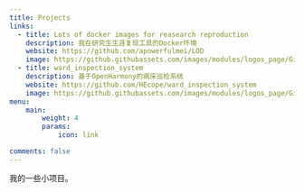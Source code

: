 ```yaml
---
title: Projects
links:
  - title: Lots of docker images for reasearch reproduction
    description: 我在研究生生涯复现工具的Docker环境
    website: https://github.com/apowerfulmei/LOD
    image: https://github.githubassets.com/images/modules/logos_page/GitHub-Mark.png
  - title: ward_inspection_system
    description: 基于OpenHarmony的病床巡检系统
    website: https://github.com/HEcope/ward_inspection_system
    image: https://github.githubassets.com/images/modules/logos_page/GitHub-Mark.png
menu:
    main: 
        weight: 4
        params:
            icon: link

comments: false
---
```


我的一些小项目。